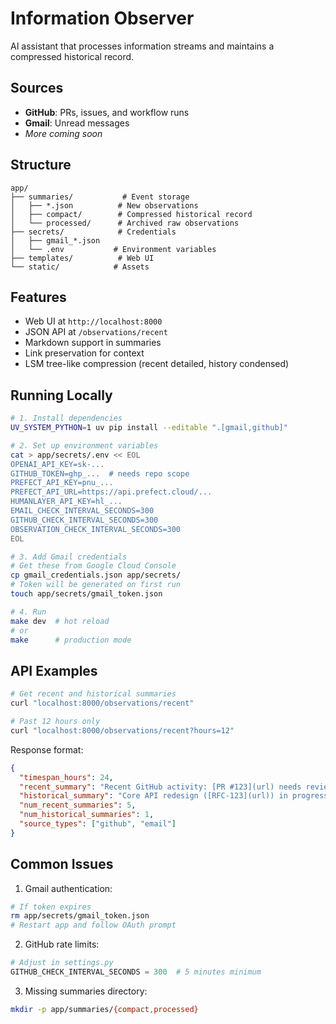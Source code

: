 # Information Observer

AI assistant that processes information streams and maintains a compressed historical record.

## Sources

- **GitHub**: PRs, issues, and workflow runs
- **Gmail**: Unread messages
- _More coming soon_

## Structure

```
app/
├── summaries/           # Event storage
│   ├── *.json          # New observations
│   ├── compact/        # Compressed historical record
│   └── processed/      # Archived raw observations
├── secrets/            # Credentials
│   ├── gmail_*.json
│   └── .env           # Environment variables
├── templates/          # Web UI
└── static/            # Assets
```

## Features

- Web UI at `http://localhost:8000`
- JSON API at `/observations/recent`
- Markdown support in summaries
- Link preservation for context
- LSM tree-like compression (recent detailed, history condensed)

## Running Locally

```bash
# 1. Install dependencies
UV_SYSTEM_PYTHON=1 uv pip install --editable ".[gmail,github]"

# 2. Set up environment variables
cat > app/secrets/.env << EOL
OPENAI_API_KEY=sk-...
GITHUB_TOKEN=ghp_...  # needs repo scope
PREFECT_API_KEY=pnu_...
PREFECT_API_URL=https://api.prefect.cloud/...
HUMANLAYER_API_KEY=hl_...
EMAIL_CHECK_INTERVAL_SECONDS=300
GITHUB_CHECK_INTERVAL_SECONDS=300
OBSERVATION_CHECK_INTERVAL_SECONDS=300
EOL

# 3. Add Gmail credentials
# Get these from Google Cloud Console
cp gmail_credentials.json app/secrets/
# Token will be generated on first run
touch app/secrets/gmail_token.json

# 4. Run
make dev  # hot reload
# or
make      # production mode
```

## API Examples

```bash
# Get recent and historical summaries
curl "localhost:8000/observations/recent"

# Past 12 hours only
curl "localhost:8000/observations/recent?hours=12"
```

Response format:

```json
{
  "timespan_hours": 24,
  "recent_summary": "Recent GitHub activity: [PR #123](url) needs review...",
  "historical_summary": "Core API redesign ([RFC-123](url)) in progress...",
  "num_recent_summaries": 5,
  "num_historical_summaries": 1,
  "source_types": ["github", "email"]
}
```

## Common Issues

1. Gmail authentication:

```bash
# If token expires
rm app/secrets/gmail_token.json
# Restart app and follow OAuth prompt
```

2. GitHub rate limits:

```python
# Adjust in settings.py
GITHUB_CHECK_INTERVAL_SECONDS = 300  # 5 minutes minimum
```

3. Missing summaries directory:

```bash
mkdir -p app/summaries/{compact,processed}
```
